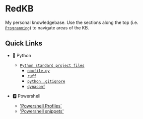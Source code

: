 # RedKB

My personal knowledgebase. Use the sections along the top (i.e. [`Programming`](./programming/)) to navigate areas of the KB.

## Quick Links

- 🐍 Python
    - [`Python standard project files`](./programming/standard-project-files/python/)
        - [`noxfile.py`](./programming/standard-project-files/python/nox/)
        - [`ruff`](./programming/standard-project-files/python/ruff/)
        - [`python .gitignore`](./programming/standard-project-files/python/gitignore.md)
        - [`dynaconf`](./programming/standard-project-files/python/Dynaconf/)

- 🅿️ Powershell
    - ['Powershell Profiles`](./programming/powershell/profiles.md)
    - ['Powershell snippets'](./programming/powershell/snippets.md)

